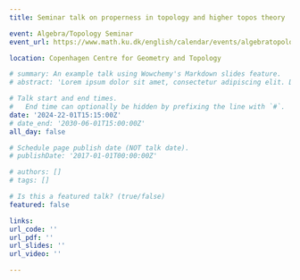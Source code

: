 ```yaml
---
title: Seminar talk on properness in topology and higher topos theory

event: Algebra/Topology Seminar
event_url: https://www.math.ku.dk/english/calendar/events/algebratopology-seminar-15012024/algebratopology-seminar-16012024/algebratopology-seminar-22012024/

location: Copenhagen Centre for Geometry and Topology

# summary: An example talk using Wowchemy's Markdown slides feature.
# abstract: 'Lorem ipsum dolor sit amet, consectetur adipiscing elit. Duis posuere tellusac convallis placerat. Proin tincidunt magna sed ex sollicitudin condimentum. Sed ac faucibus dolor, scelerisque sollicitudin nisi. Cras purus urna, suscipit quis sapien eu, pulvinar tempor diam.'

# Talk start and end times.
#   End time can optionally be hidden by prefixing the line with `#`.
date: '2024-22-01T15:15:00Z'
# date_end: '2030-06-01T15:00:00Z'
all_day: false

# Schedule page publish date (NOT talk date).
# publishDate: '2017-01-01T00:00:00Z'

# authors: []
# tags: []

# Is this a featured talk? (true/false)
featured: false

links:
url_code: ''
url_pdf: ''
url_slides: ''
url_video: ''

---
```

